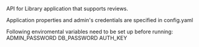 API for Library application that supports reviews.

Application properties and admin's credentials are specified in config.yaml

Following enviromental variables need to be set up before running:
    ADMIN_PASSWORD
    DB_PASSWORD
    AUTH_KEY